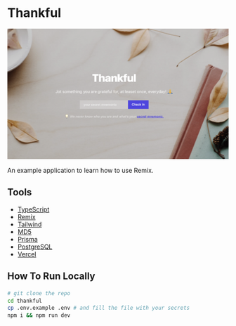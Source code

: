 # Thankful

![Thankful](/public/screenshot.png)

An example application to learn how to use Remix.

## Tools

- [TypeScript](https://www.typescriptlang.org)
- [Remix](https://remix.run)
- [Tailwind](https://tailwindcss.com)
- [MD5](https://www.npmjs.com/package/md5)
- [Prisma](https://www.prisma.io)
- [PostgreSQL](https://www.postgresql.org)
- [Vercel](https://vercel.com)

## How To Run Locally

```sh
# git clone the repo
cd thankful
cp .env.example .env # and fill the file with your secrets
npm i && npm run dev
```
